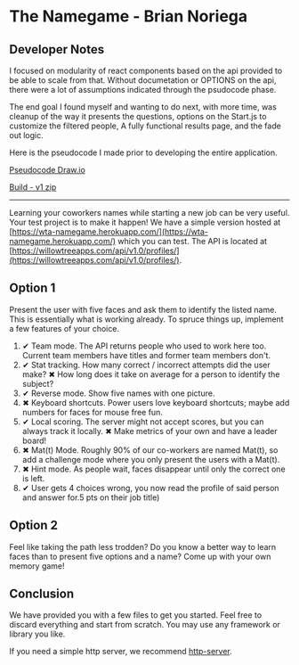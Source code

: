 # The Namegame - Brian Noriega

## Developer Notes

I focused on modularity of react components based on the api provided to be able to scale from that.  Without documetation or OPTIONS on the api, there were a lot of assumptions indicated through the psudocode phase.

The end goal I found myself and wanting to do next, with more time, was cleanup of the way it presents the questions, options on the Start.js to customize the filtered people, A fully functional results page, and the fade out logic.

Here is the pseudocode I made prior to developing the entire application.

[Pseudocode Draw.io](./_pseudocode.png)

[Build - v1 zip](./build-v1.zip)

-----------------------------------------------------------

Learning your coworkers names while starting a new job can be very useful. Your test project is to make it happen! We have a simple version hosted at [https://wta-namegame.herokuapp.com/](https://wta-namegame.herokuapp.com/) which you can test. The API is located at [https://willowtreeapps.com/api/v1.0/profiles/](https://willowtreeapps.com/api/v1.0/profiles/).

## Option 1

Present the user with five faces and ask them to identify the listed name. This is essentially what is working already. To spruce things up, implement a few features of your choice.

1. ✔ Team mode. The API returns people who used to work here too. Current team members have titles and former team members don't.
2. ✔ Stat tracking. How many correct / incorrect attempts did the user make? ✖ How long does it take on average for a person to identify the subject?
3. ✔ Reverse mode. Show five names with one picture.
4. ✖ Keyboard shortcuts. Power users love keyboard shortcuts; maybe add numbers for faces for mouse free fun.
5. ✔ Local scoring. The server might not accept scores, but you can always track it locally. ✖ Make metrics of your own and have a leader board!
6. ✖ Mat(t) Mode. Roughly 90% of our co-workers are named Mat(t), so add a challenge mode where you only present the users with a Mat(t).
7. ✖ Hint mode. As people wait, faces disappear until only the correct one is left.
8. ✔ User gets 4 choices wrong, you now read the profile of said person and answer for.5 pts on their job title)

## Option 2

Feel like taking the path less trodden? Do you know a better way to learn faces than to present five options and a name? Come up with your own memory game!

## Conclusion

We have provided you with a few files to get you started. Feel free to discard everything and start from scratch. You may use any framework or library you like.

If you need a simple http server, we recommend [http-server](https://www.npmjs.org/package/http-server).
